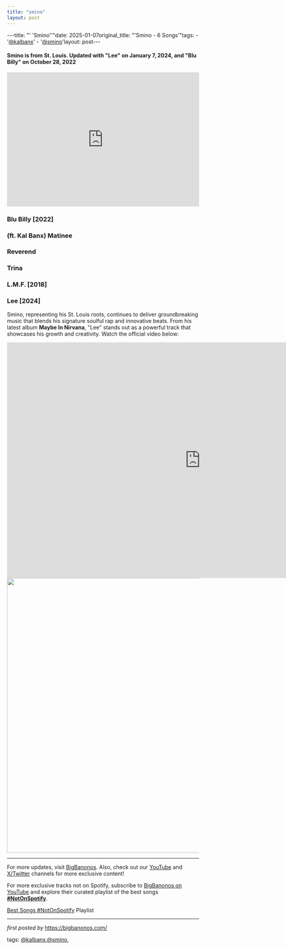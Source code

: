 ```yaml
---
title: "smino"
layout: post
---
```

---title: "' 'Smino''"date: 2025-01-07original_title: "'Smino - 6 Songs'"tags:  - '[@kalbanx](/tags/kalbanx/)'  - '[@smino](/tags/smino/)'layout: post---<h4>Smino is from St. Louis. Updated with "Lee" on January 7, 2024, and "Blu Billy" on October 28, 2022</h4> <iframe allow="autoplay; clipboard-write; encrypted-media; fullscreen; picture-in-picture" allowfullscreen="" frameborder="0" height="352" loading="lazy" src="https://open.spotify.com/embed/playlist/6ZkclJiWV3MINY2PyLNNvH?utm_source=generator" width="100%"></iframe> <div class="separator" > <h3>Blu Billy [2022]</h3> <h3>(ft. Kal Banx) Matinee</h3> <h3>Reverend</h3> <h3>Trina</h3> <h3>L.M.F. [2018]</h3></div> <h3>Lee [2024]</h3><p>Smino, representing his St. Louis roots, continues to deliver groundbreaking music that blends his signature soulful rap and innovative beats. From his latest album <strong>Maybe In Nirvana</strong>, "Lee" stands out as a powerful track that showcases his growth and creativity. Watch the official video below:</p> <iframe width="1013" height="618" src="https://www.youtube.com/embed/udW3hJhKcEs" title="Lee" frameborder="0" allow="accelerometer; autoplay; clipboard-write; encrypted-media; gyroscope; picture-in-picture; web-share" referrerpolicy="strict-origin-when-cross-origin" allowfullscreen></iframe> <div class="separator" > <a href="https://i.ytimg.com/vi/HaEjcBfDv-0/maxresdefault.jpg"> <img border="0" data-original-height="720" data-original-width="1280" height="720" src="https://i.ytimg.com/vi/HaEjcBfDv-0/maxresdefault.jpg" width="1280" /> </a></div> <hr /><p>For more updates, visit <a href="https://bigbanonos.com/" rel="noopener" target="_new">BigBanonos</a>. Also, check out our <a href="https://www.youtube.com/[@BigBanonos](/tags/BigBanonos/)" rel="noopener" target="_new">YouTube</a> and <a href="https://x.com/bigbanonos" rel="noopener" target="_new">X/Twitter</a> channels for more exclusive content!</p><!--Subscribe and Playlist Links--><div>    <p>For more exclusive tracks not on Spotify, subscribe to <a href="https://www.youtube.com/[@BigBanonos](/tags/BigBanonos/)" target="_blank">BigBanonos on YouTube</a> and explore their curated playlist of the best songs <strong>[#NotOnSpotify](/tags/NotOnSpotify/)</strong>.</p>    <p><a href="https://www.youtube.com/playlist?list=PLtuNtuTatqI0kFahUCbtbfenC_ET5O_tr" target="_blank">Best Songs [#NotOnSpotify](/tags/NotOnSpotify/) Playlist<br /></a></p></div><hr /><p><em>first posted by</em> <a href="https://bigbanonos.com/" rel="noopener" target="_new">https://bigbanonos.com/</a></p><p>tags: [@kalbanx](/tags/kalbanx/),[@smino](/tags/smino/),</p>